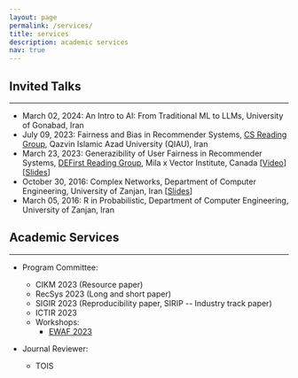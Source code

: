 ```yaml
---
layout: page
permalink: /services/
title: services
description: academic services
nav: true
---
```


<h2>Invited Talks</h2>
<hr>

- <span class="font-weight-bold">March 02, 2024</span>: An Intro to AI: From Traditional ML to LLMs, University of Gonabad, Iran
- <span class="font-weight-bold">July 09, 2023</span>: Fairness and Bias in Recommender Systems, <a href="https://sites.google.com/view/cs-reading-group/home">CS Reading Group</a>, Qazvin Islamic Azad University (QIAU), Iran
- <span class="font-weight-bold">March 23, 2023</span>: Generazibility of User Fairness in Recommender Systems, <a href="https://noon-cobbler-caa.notion.site/DEFirst-Reading-Group-23c288b0cdc540aea53bf7960754ba21">DEFirst Reading Group</a>, Mila x Vector Institute, Canada [<a href="https://www.youtube.com/watch?v=k4u5rih4zVM">Video</a>] [<a href="https://www.slideshare.net/SaeedRahmani9/generalizibilityfairness-defirst-reading-group">Slides</a>]
- <span class="font-weight-bold">October 30, 2016</span>: Complex Networks, Department of Computer Engineering, University of Zanjan, Iran [<a href="https://www.slideshare.net/SaeedRahmani9/introduction-to-complex-networks-77679817">Slides</a>]
- <span class="font-weight-bold">March 05, 2016</span>: R in Probabilistic, Department of Computer Engineering, University of Zanjan, Iran

<h2>Academic Services</h2>
<hr>

- Program Committee:
    - CIKM 2023 (Resource paper)
    - RecSys 2023 (Long and short paper)
    - SIGIR 2023 (Reproducibility paper, SIRIP -- Industry track paper)
    - ICTIR 2023
    - Workshops:
        - <a href="https://sites.google.com/view/ewaf23/">EWAF 2023</a>

- Journal Reviewer:
    - TOIS
